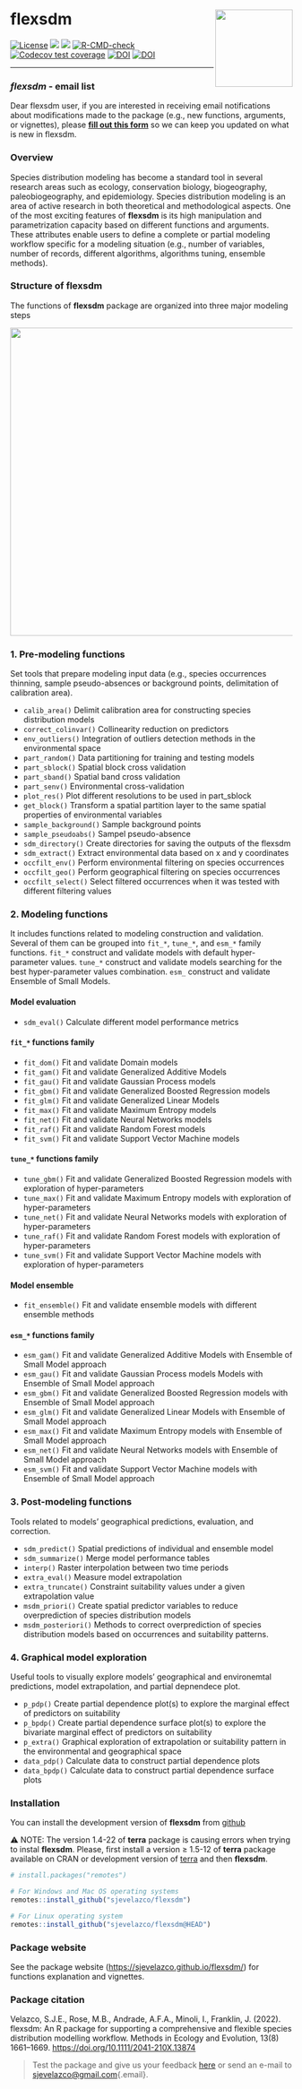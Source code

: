 # flexsdm <a href='https://sjevelazco.github.io/flexsdm'><img src="man/figures/flexsdm_logo.svg" align="right" height="138"/></a>

[![License](https://img.shields.io/badge/license-GPL%20%28%3E=%203%29-lightgrey.svg?style=flat)](http://www.gnu.org/licenses/gpl-3.0.html) [![](https://img.shields.io/badge/lifecycle-stable-brightgreen.svg)](https://lifecycle.r-lib.org/articles/stages.html#stable) [![](https://www.repostatus.org/badges/latest/active.svg)](https://www.repostatus.org/#active) [![R-CMD-check](https://github.com/sjevelazco/flexsdm/actions/workflows/R-CMD-check.yaml/badge.svg)](https://github.com/sjevelazco/flexsdm/actions/workflows/R-CMD-check.yaml) [![Codecov test coverage](https://codecov.io/gh/sjevelazco/flexsdm/branch/main/graph/badge.svg?token=UT1UB0TWSV)](https://codecov.io/gh/sjevelazco/flexsdm) [![DOI](https://zenodo.org/badge/354032642.svg)](https://zenodo.org/badge/latestdoi/354032642) [![DOI](https://img.shields.io/badge/DOI-10.1111%2F2041--210X.13874-orange)](https://doi.org/10.1111/2041-210X.13874)

----

### *flexsdm* - email list
Dear flexsdm user, if you are interested in receiving email notifications about modifications made to the package (e.g., new functions, arguments, or vignettes), please [**fill out this form**](https://forms.gle/neJweyd2hSxVVdUE6) so we can keep you updated on what is new in flexsdm.

### Overview

Species distribution modeling has become a standard tool in several research areas such as ecology, conservation biology, biogeography, paleobiogeography, and epidemiology. Species distribution modeling is an area of active research in both theoretical and methodological aspects. One of the most exciting features of **flexsdm** is its high manipulation and parametrization capacity based on different functions and arguments. These attributes enable users to define a complete or partial modeling workflow specific for a modeling situation (e.g., number of variables, number of records, different algorithms, algorithms tuning, ensemble methods).

### Structure of flexsdm

The functions of **flexsdm** package are organized into three major modeling steps

<a href='https://sjevelazco.github.io/flexsdm'><img src="https://raw.githubusercontent.com/sjevelazco/flexsdm/main/man/figures/flexsdm_figure1.svg" align="centre" height="550"/></a>

### 1. Pre-modeling functions

Set tools that prepare modeling input data (e.g., species occurrences thinning, sample pseudo-absences or background points, delimitation of calibration area).

-   `calib_area()` Delimit calibration area for constructing species distribution models
-   `correct_colinvar()` Collinearity reduction on predictors
-   `env_outliers()` Integration of outliers detection methods in the environmental space
-   `part_random()` Data partitioning for training and testing models
-   `part_sblock()` Spatial block cross validation
-   `part_sband()` Spatial band cross validation
-   `part_senv()` Environmental cross-validation
-   `plot_res()` Plot different resolutions to be used in part_sblock
-   `get_block()` Transform a spatial partition layer to the same spatial properties of environmental variables
-   `sample_background()` Sample background points
-   `sample_pseudoabs()` Sampel pseudo-absence
-   `sdm_directory()` Create directories for saving the outputs of the flexsdm
-   `sdm_extract()` Extract environmental data based on x and y coordinates
-   `occfilt_env()` Perform environmental filtering on species occurrences
-   `occfilt_geo()` Perform geographical filtering on species occurrences
-   `occfilt_select()` Select filtered occurrences when it was tested with different filtering values

### 2. Modeling functions

It includes functions related to modeling construction and validation. Several of them can be grouped into `fit_*`, `tune_*`, and `esm_*` family functions. `fit_*` construct and validate models with default hyper-parameter values. `tune_*` construct and validate models searching for the best hyper-parameter values combination. `esm_` construct and validate Ensemble of Small Models.

#### Model evaluation

-   `sdm_eval()` Calculate different model performance metrics

#### `fit_*` functions family

-   `fit_dom()` Fit and validate Domain models
-   `fit_gam()` Fit and validate Generalized Additive Models
-   `fit_gau()` Fit and validate Gaussian Process models
-   `fit_gbm()` Fit and validate Generalized Boosted Regression models
-   `fit_glm()` Fit and validate Generalized Linear Models
-   `fit_max()` Fit and validate Maximum Entropy models
-   `fit_net()` Fit and validate Neural Networks models
-   `fit_raf()` Fit and validate Random Forest models
-   `fit_svm()` Fit and validate Support Vector Machine models

#### `tune_*` functions family

-   `tune_gbm()` Fit and validate Generalized Boosted Regression models with exploration of hyper-parameters
-   `tune_max()` Fit and validate Maximum Entropy models with exploration of hyper-parameters
-   `tune_net()` Fit and validate Neural Networks models with exploration of hyper-parameters
-   `tune_raf()` Fit and validate Random Forest models with exploration of hyper-parameters
-   `tune_svm()` Fit and validate Support Vector Machine models with exploration of hyper-parameters

#### Model ensemble

-   `fit_ensemble()` Fit and validate ensemble models with different ensemble methods

#### `esm_*` functions family

-   `esm_gam()` Fit and validate Generalized Additive Models with Ensemble of Small Model approach
-   `esm_gau()` Fit and validate Gaussian Process models Models with Ensemble of Small Model approach
-   `esm_gbm()` Fit and validate Generalized Boosted Regression models with Ensemble of Small Model approach
-   `esm_glm()` Fit and validate Generalized Linear Models with Ensemble of Small Model approach
-   `esm_max()` Fit and validate Maximum Entropy models with Ensemble of Small Model approach
-   `esm_net()` Fit and validate Neural Networks models with Ensemble of Small Model approach
-   `esm_svm()` Fit and validate Support Vector Machine models with Ensemble of Small Model approach

### 3. Post-modeling functions

Tools related to models’ geographical predictions, evaluation, and correction.

-   `sdm_predict()` Spatial predictions of individual and ensemble model
-   `sdm_summarize()` Merge model performance tables
-   `interp()` Raster interpolation between two time periods
-   `extra_eval()` Measure model extrapolation
-   `extra_truncate()` Constraint suitability values under a given extrapolation value
-   `msdm_priori()` Create spatial predictor variables to reduce overprediction of species distribution models
-   `msdm_posteriori()` Methods to correct overprediction of species distribution models based on occurrences and suitability patterns.

### 4. Graphical model exploration

Useful tools to visually explore models’ geographical and environemtal predictions, model extrapolation, and partial depnendece plot.

-   `p_pdp()` Create partial dependence plot(s) to explore the marginal effect of predictors on suitability
-   `p_bpdp()` Create partial dependence surface plot(s) to explore the bivariate marginal effect of predictors on suitability
-   `p_extra()` Graphical exploration of extrapolation or suitability pattern in the environmental and geographical space
-   `data_pdp()` Calculate data to construct partial dependence plots
-   `data_bpdp()` Calculate data to construct partial dependence surface plots

### Installation

You can install the development version of **flexsdm** from [github](https://github.com/sjevelazco/flexsdm)

:warning: NOTE: The version 1.4-22 of **terra** package is causing errors when trying to instal **flexsdm**. Please, first install a version ≥ 1.5-12 of **terra** package available on CRAN or development version of [terra](https://github.com/rspatial/terra) and then **flexsdm**.

``` r
# install.packages("remotes")

# For Windows and Mac OS operating systems
remotes::install_github("sjevelazco/flexsdm")

# For Linux operating system
remotes::install_github("sjevelazco/flexsdm@HEAD")
```

### Package website

See the package website (<https://sjevelazco.github.io/flexsdm/>) for functions explanation and vignettes.

### Package citation

Velazco, S.J.E., Rose, M.B., Andrade, A.F.A., Minoli, I., Franklin, J. (2022). flexsdm: An R package for supporting a comprehensive and flexible species distribution modelling workflow. Methods in Ecology and Evolution, 13(8) 1661–1669. <https://doi.org/10.1111/2041-210X.13874>

> Test the package and give us your feedback [here](https://github.com/sjevelazco/flexsdm/issues) or send an e-mail to [sjevelazco\@gmail.com](mailto:sjevelazco@gmail.com){.email}.
